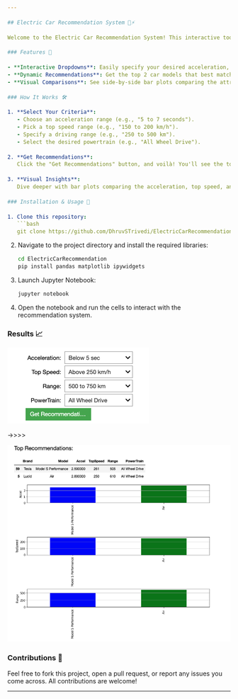 ```yaml
---

## Electric Car Recommendation System 🚗⚡

Welcome to the Electric Car Recommendation System! This interactive tool helps you find the best electric car models based on your preferences.

### Features 🌟

- **Interactive Dropdowns**: Easily specify your desired acceleration, top speed, driving range, and powertrain type.
- **Dynamic Recommendations**: Get the top 2 car models that best match your criteria.
- **Visual Comparisons**: See side-by-side bar plots comparing the attributes of the recommended cars.

### How It Works 🛠️

1. **Select Your Criteria**:
   - Choose an acceleration range (e.g., "5 to 7 seconds").
   - Pick a top speed range (e.g., "150 to 200 km/h").
   - Specify a driving range (e.g., "250 to 500 km").
   - Select the desired powertrain (e.g., "All Wheel Drive").

2. **Get Recommendations**:
   Click the "Get Recommendations" button, and voilà! You'll see the top 2 car models tailored to your preferences.

3. **Visual Insights**:
   Dive deeper with bar plots comparing the acceleration, top speed, and driving range of the recommended cars.

### Installation & Usage 🚀

1. Clone this repository:
   ```bash
   git clone https://github.com/DhruvSTrivedi/ElectricCarRecommendation.git
   ```

2. Navigate to the project directory and install the required libraries:
   ```bash
   cd ElectricCarRecommendation
   pip install pandas matplotlib ipywidgets
   ```

3. Launch Jupyter Notebook:
   ```bash
   jupyter notebook
   ```

4. Open the notebook and run the cells to interact with the recommendation system.


### Results 📈

![Input Image](EV/input.png)

->>>>

![Output Image](EV/output.png)




### Contributions 🤝

Feel free to fork this project, open a pull request, or report any issues you come across. All contributions are welcome!




---
```


